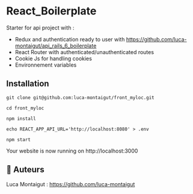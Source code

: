 # React_Boilerplate

Starter for api project with :
- Redux and authentication ready to user with https://github.com/luca-montaigut/api_rails_6_boilerplate
- React Router with authenticated/unauthenticated routes
- Cookie Js for handling cookies
- Environnement variables

## Installation

`git clone git@github.com:luca-montaigut/front_myloc.git`

`cd front_myloc`

`npm install`

`echo REACT_APP_API_URL='http://localhost:8080' > .env`

`npm start`

Your website is now running on http://localhost:3000

## 🐰 Auteurs
Luca Montaigut : https://github.com/luca-montaigut
